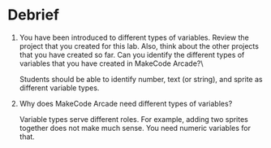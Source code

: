 # Debrief

1. You have been introduced to different types of variables. Review the project that you created for this lab. Also, think about the other projects that you have created so far. Can you identify the different types of variables that you have created in MakeCode Arcade?\

    Students should be able to identify number, text (or string), and sprite as different variable types.

1. Why does MakeCode Arcade need different types of variables?

    Variable types serve different roles. For example, adding two sprites together does not make much sense. You need numeric variables for that.
